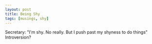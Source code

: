 ```yaml
---
layout: post
title: Being Shy
tags: [musings, shy]
---
```


Secretary: "I'm shy. No really. But I push past my shyness to do things"
Introversion?
